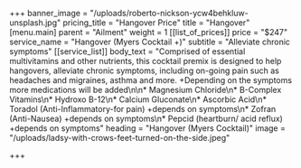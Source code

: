 +++
banner_image = "/uploads/roberto-nickson-ycw4behkluw-unsplash.jpg"
pricing_title = "Hangover Price"
title = "Hangover"
[menu.main]
parent = "Ailment"
weight = 1
[[list_of_prices]]
price = "$247"
service_name = "Hangover (Myers Cocktail +)"
subtitle = "Alleviate chronic symptoms"
[[service_list]]
body_text = "Comprised of essential multivitamins and other nutrients, this cocktail premix is designed to help hangovers, alleviate chronic symptoms, including on-going pain such as headaches and migraines, asthma and more. +Depending on the symptoms more medications will be added\n\n* Magnesium Chloride\n* B-Complex Vitamins\n* Hydroxo B-12\n* Calcium Gluconate\n* Ascorbic Acid\n* Toradol (Anti-Inflammatory-for pain) +depends on symptoms\n* Zofran (Anti-Nausea) +depends on symptoms\n* Pepcid (heartburn/ acid reflux) +depends on symptoms"
heading = "Hangover (Myers Cocktail)"
image = "/uploads/ladsy-with-crows-feet-turned-on-the-side.jpeg"

+++
